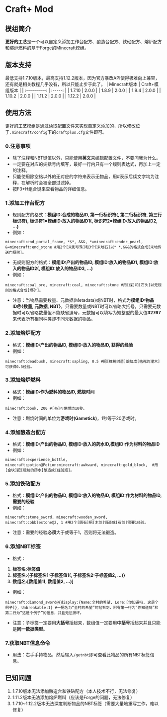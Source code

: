 # Craft+ Mod
## 模组简介
**更好的工艺**是一个可以自定义添加工作台配方、酿造台配方、铁砧配方、熔炉配方和熔炉燃料的基于Forge的Minecraft模组。
## 版本支持
最低支持1.7.10版本，最高支持1.12.2版本，因为官方暴改API使得极难向上兼容，还有就是相关教程几乎没有，所以只能止步于此了。
| Minecraft版本 | Craft+模组版本 |
| :----------: | :-----: |
| 1.7.10 | 2.0.0 |
| 1.8.9 | 2.0.0 |
| 1.9.4 | 2.0.0 |
| 1.10.2 | 2.0.0 |
| 1.11.2 | 2.0.0 |
| 1.12.2 | 2.0.0 |
## 使用方法
更好的工艺模组是通过读取配置文件来实现自定义添加的，所以修改位于`.minecraft/config`下的`craftplus.cfg`文件即可。
### 0.注意事项
- 除了注释和NBT键值以外，只能使用**英文**来编辑配置文件，不要问我为什么。
- 一定要在对应的尖括号内填写，最好一行内只有一个规则表达式，再加上一定的注释。
- 只能使用除空格以外的无对应的字符来表示无物品，用#表示后续文字均为注释，在解析时会被全部过滤掉。
- 按F3+H组合键来查看物品的详细信息。
### 1.添加工作台配方
- 规则配方的格式：**模组ID:合成的物品ID, 第一行标识符(, 第二行标识符, 第三行标识符), 标识符1=模组ID:放入的物品ID1(, 标识符2=模组ID:放入的物品ID2, ...)**
- 例如：
```
minecraft:end_portal_frame, *$*, &&&, *=minecraft:ender_pearl, &=minecraft:end_stone #用2个[末影珍珠]和3个[末地石]以* *,&&&的格式合成[末地传送门框架]。
```
- 无规则配方的格式：**模组ID:产出的物品ID, 模组ID:放入的物品ID1, 模组ID:放入的物品ID2(, 模组ID:放入的物品ID3, ...)**
- 例如：
```
minecraft:coal_ore, minecraft:coal, minecraft:stone #用[煤]和[石头]以无规则的格式合成[煤矿]。

```
- 注意：当物品需要数量、元数据(Metadata)或NBT时，格式为**模组ID:物品ID@{数量, 元数据, NBT}**，只需要数量或NBT时可以省略大括号，只需要元数据时可以省略数量但不能缺省逗号，元数据可以填写为短整型的最大值**32767**来代表所有相同种类却不同元数据的物品。
### 2.添加熔炉配方
- 格式：**模组ID:产出的物品ID, 模组ID:放入的物品ID, 获得的经验**
- 例如：
```
minecraft:deadbush, minecraft:sapling, 0.5 #把[橡树树苗]煅烧成[枯死的灌木]可获得0.5经验。
```
### 3.添加熔炉燃料
- 格式：**模组ID:作为燃料的物品ID, 燃烧时间**
- 例如：
```
minecraft:book, 200 #[书]可供燃烧10秒。
```
- 注意：燃烧时间的单位为**游戏时(Gametick)**，1秒等于20游戏时。
### 4.添加酿造台配方
- 格式：**模组ID:产出的物品ID, 模组ID:放入的药水ID,模组ID:作为材料的物品ID**
- 例如：
```
minecraft:experience_bottle, minecraft:potion@Potion:minecraft:awkward, minecraft:gold_block,  #用[金块]把[粗制的药水]酿造成[经验瓶]。
```
### 5.添加铁砧配方
- 格式：**模组ID:产出的物品ID, 模组ID:放入的物品ID, 模组ID:作为材料的物品ID, 需要的经验**
- 例如：
```
minecraft:stone_sword, minecraft:wooden_sword, minecraft:cobblestone@2, 1 #用2个[圆石]把[木剑]锻造成[石剑]需要1经验。
```
- 注意：需要的经验**必须**大于或等于1，否则将无法锻造。
### 6.添加NBT标签
- 格式： 
1. **标签名:标签值**
2. **标签名:{子标签名1:子标签值1(, 子标签名2:子标签值2, ...)}**
3. **数组名:[数组值1(, 数组值2, ...)]**
- 例如：
```
minecraft:diamond_sword@{display:{Name:全村的希望, Lore:[你知道吗, 这是个例子]}, Unbreakable:1} #一把名为“全村的希望”的钻石剑，附有第一行为“你知道吗”和第二行为“这是个例子”的信息，并且无法损坏。
```
- 注意：子标签一定要用**大括号**括起来，数组值一定要用**中括号**括起来并且只能是**同一数据类型**。
### 7.获取NBT信息命令
- 用法：右手手持物品，然后输入`/getnbt`即可查看此物品的所有NBT标签信息。
## 已知问题
1. 1.7.10版本无法添加酿造台和铁砧配方（本人技术不行，无法修复）
2. 1.11.2版本无法添加熔炉燃料（应该是Forge的问题，无法修复）
3. 1.7.10~1.12.2版本无法深度判断物品的NBT标签（需要大量地重写工作，难以修复）